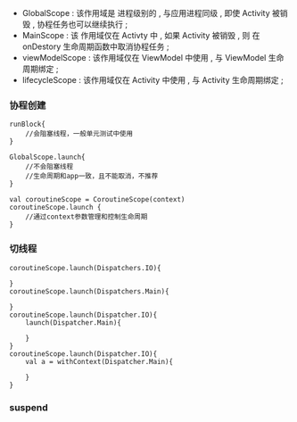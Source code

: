 - GlobalScope : 该作用域是 进程级别的 , 与应用进程同级 , 即使 Activity 被销毁 , 协程任务也可以继续执行 ;
- MainScope : 该 作用域仅在 Activty 中 , 如果 Activity 被销毁 , 则 在 onDestory 生命周期函数中取消协程任务 ;
- viewModelScope : 该作用域仅在 ViewModel 中使用 , 与 ViewModel 生命周期绑定 ;
- lifecycleScope : 该作用域仅在 Activity 中使用 , 与 Activity 生命周期绑定 ;



### 协程创建

```
runBlock{
	//会阻塞线程，一般单元测试中使用
}

GlobalScope.launch{
	//不会阻塞线程
	//生命周期和app一致，且不能取消，不推荐
}

val coroutineScope = CoroutineScope(context)
coroutineScope.launch {
	//通过context参数管理和控制生命周期
}
```

### 切线程

```
coroutineScope.launch(Dispatchers.IO){

}
coroutineScope.launch(Dispatchers.Main){

}
coroutineScope.launch(Dispatcher.IO){
	launch(Dispatcher.Main){
	
	}
}
coroutineScope.launch(Dispatcher.IO){
	val a = withContext(Dispatcher.Main){
	
	}
}
```



### suspend

